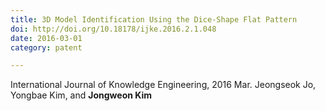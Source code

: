 ```yaml
---
title: 3D Model Identification Using the Dice-Shape Flat Pattern
doi: http://doi.org/10.18178/ijke.2016.2.1.048
date: 2016-03-01
category: patent

---
```


<!--
    이 곳에 저널과 연월, 그리고 저자를 적습니다. 저자 중 연구실 멤버는 볼드체로 표시합니다.
    (볼드체 표기방법: **두 개의 별표로 둘러 쌈**)
-->

International Journal of Knowledge Engineering, 2016 Mar.
Jeongseok Jo, Yongbae Kim, and **Jongweon Kim**